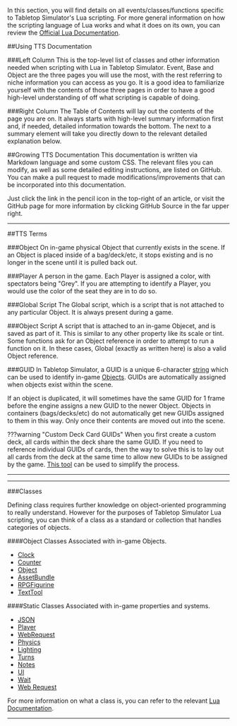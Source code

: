 In this section, you will find details on all events/classes/functions specific to Tabletop Simulator's Lua scripting. For more general information on how the scripting language of Lua works and what it does on its own, you can review the [Official Lua Documentation](https://www.lua.org/docs.html).

##Using TTS Documentation

###Left Column
This is the top-level list of classes and other information needed when scripting with Lua in Tabletop Simulator. Event, Base and Object are the three pages you will use the most, with the rest referring to niche information you can access as you go. It is a good idea to familiarize yourself with the contents of those three pages in order to have a good high-level understanding of off what scripting is capable of doing.

###Right Column
The Table of Contents will lay out the contents of the page you are on. It always starts with high-level summary information first and, if needed, detailed information towards the bottom. The <span class="i"></span> next to a summary element will take you directly down to the relevant detailed explanation below.


##Growing TTS Documentation
This documentation is written via Markdown language and some custom CSS. The relevant files you can modify, as well as some detailed editing instructions, are listed on GitHub. You can make a pull request to made modifications/improvements that can be incorporated into this documentation.

Just click the link in the pencil icon in the top-right of an article, or visit the GitHub page for more information by clicking GitHub Source in the far upper right.

---


##TTS Terms

###Object
On in-game physical Object that currently exists in the scene. If an Object is placed inside of a bag/deck/etc, it stops existing and is no longer in the scene until it is pulled back out.

###Player
A person in the game. Each Player is assigned a color, with spectators being "Grey". If you are attempting to identify a Player, you would use the color of the seat they are in to do so.

###Global Script
The Global script, which is a script that is not attached to any particular Object. It is always present during a game.

###Object Script
A script that is attached to an in-game Objecet, and is saved as part of it. This is similar to any other property like its scale or tint. Some functions ask for an Object reference in order to attempt to run a function on it. In these cases, Global (exactly as written here) is also a valid Object reference.

###GUID
In Tabletop Simulator, a GUID is a unique 6-character [string](../types/)&nbsp;which can be used to identify in-game [Objects](../object/). GUIDs are automatically assigned when objects exist within the scene.

If an object is duplicated, it will sometimes have the same GUID for 1 frame before the engine assigns a new GUID to the newer Object. Objects in containers (bags/decks/etc) do not automatically get new GUIDs assigned to them in this way. Only once their contents are moved out into the scene.

???warning "Custom Deck Card GUIDs"
	When you first create a custom deck, all cards within the deck share the same GUID. If you need to reference individual GUIDs of cards, then the way to solve this is to lay out all cards from the deck at the same time to allow new GUIDs to be assigned by the game. [This tool](http://steamcommunity.com/sharedfiles/filedetails/?id=1180142950) can be used to simplify the process.

---



---

###Classes

Defining class requires further knowledge on object-oriented programming to really understand. However for the purposes of Tabletop Simulator Lua scripting, you can think of a class as a standard or collection that handles categories of objects.

####Object Classes
Associated with in-game Objects.

* [Clock](../clock/)
* [Counter](../counter/)
* [Object](../object/)
* [AssetBundle](../assetbundle/)
* [RPGFigurine](../rpgfigurine/)
* [TextTool](../texttool/)

####Static Classes
Associated with in-game properties and systems.

* [JSON](../json/)
* [Player](../player/)
* [WebRequest](../webrequest/)
* [Physics](../physics/)
* [Lighting](../lighting/)
* [Turns](../turns/)
* [Notes](../notes/)
* [UI](../ui/)
* [Wait](../wait/)
* [Web Request](../webrequest/)

For more information on what a class is, you can refer to the relevant [Lua Documentation](https://www.lua.org/pil/16.1.html).

---
